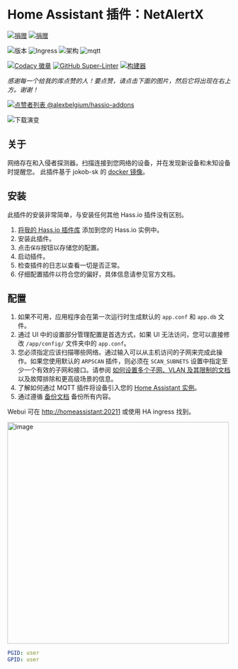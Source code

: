 # Home Assistant 插件：NetAlertX

[![捐赠][donation-badge]](https://www.buymeacoffee.com/alexbelgium)
[![捐赠][paypal-badge]](https://www.paypal.com/donate/?hosted_button_id=DZFULJZTP3UQA)

![版本](https://img.shields.io/badge/dynamic/json?label=Version&query=%24.version&url=https%3A%2F%2Fraw.githubusercontent.com%2Falexbelgium%2Fhassio-addons%2Fmaster%2Fnetalertx%2Fconfig.json)
![Ingress](https://img.shields.io/badge/dynamic/json?label=Ingress&query=%24.ingress&url=https%3A%2F%2Fraw.githubusercontent.com%2Falexbelgium%2Fhassio-addons%2Fmaster%2Fnetalertx%2Fconfig.json)
![架构](https://img.shields.io/badge/dynamic/json?color=success&label=Arch&query=%24.arch&url=https%3A%2F%2Fraw.githubusercontent.com%2Falexbelgium%2Fhassio-addons%2Fmaster%2Fnetalertx%2Fconfig.json)
![mqtt](https://img.shields.io/badge/Service-MQTT-green.svg?logo=chromecast&logoColor=white)

[![Codacy 徽章](https://app.codacy.com/project/badge/Grade/9c6cf10bdbba45ecb202d7f579b5be0e)](https://www.codacy.com/gh/alexbelgium/hassio-addons/dashboard?utm_source=github.com&utm_medium=referral&utm_content=alexbelgium/hassio-addons&utm_campaign=Badge_Grade)
[![GitHub Super-Linter](https://img.shields.io/github/actions/workflow/status/alexbelgium/hassio-addons/weekly-supelinter.yaml?label=Lint%20code%20base)](https://github.com/alexbelgium/hassio-addons/actions/workflows/weekly-supelinter.yaml)
[![构建器](https://img.shields.io/github/actions/workflow/status/alexbelgium/hassio-addons/onpush_builder.yaml?label=Builder)](https://github.com/alexbelgium/hassio-addons/actions/workflows/onpush_builder.yaml)

[donation-badge]: https://img.shields.io/badge/Buy%20me%20a%20coffee%20(no%20paypal)-%23d32f2f?logo=buy-me-a-coffee&style=flat&logoColor=white
[paypal-badge]: https://img.shields.io/badge/Buy%20me%20a%20coffee%20with%20Paypal-0070BA?logo=paypal&style=flat&logoColor=white

_感谢每一个给我的库点赞的人！要点赞，请点击下面的图片，然后它将出现在右上方。谢谢！_

[![点赞者列表 @alexbelgium/hassio-addons](https://raw.githubusercontent.com/alexbelgium/hassio-addons/master/.github/stars2.svg)](https://github.com/alexbelgium/hassio-addons/stargazers)

![下载演变](https://raw.githubusercontent.com/alexbelgium/hassio-addons/master/netalertx/stats.png)

## 关于

网络存在和入侵者探测器。扫描连接到您网络的设备，并在发现新设备和未知设备时提醒您。
此插件基于 jokob-sk 的 [docker 镜像](https://github.com/jokob-sk/NetAlertX/tree/main/dockerfiles)。

## 安装

此插件的安装非常简单，与安装任何其他 Hass.io 插件没有区别。

1. [将我的 Hass.io 插件库][repository] 添加到您的 Hass.io 实例中。
1. 安装此插件。
1. 点击`保存`按钮以存储您的配置。
1. 启动插件。
1. 检查插件的日志以查看一切是否正常。
1. 仔细配置插件以符合您的偏好，具体信息请参见官方文档。

## 配置

1. 如果不可用，应用程序会在第一次运行时生成默认的 `app.conf` 和 `app.db` 文件。
1. 通过 UI 中的设置部分管理配置是首选方式，如果 UI 无法访问，您可以直接修改 `/app/config/` 文件夹中的 `app.conf`。
1. 您必须指定应该扫描哪些网络。通过输入可以从主机访问的子网来完成此操作。如果您使用默认的 `ARPSCAN` 插件，则必须在 `SCAN_SUBNETS` 设置中指定至少一个有效的子网和接口。请参阅 [如何设置多个子网、VLAN 及其限制的文档](https://github.com/jokob-sk/NetAlertX/blob/main/docs/SUBNETS.md)以及故障排除和更高级场景的信息。
1. 了解如何通过 MQTT 插件将设备引入您的 [Home Assistant 实例](https://github.com/jokob-sk/NetAlertX/blob/main/docs/HOME_ASSISTANT.md)。
1. 通过遵循 [备份文档](https://github.com/jokob-sk/NetAlertX/blob/main/docs/BACKUPS.md) 备份所有内容。

Webui 可在 <http://homeassistant:20211> 或使用 HA ingress 找到。

<img width="500" alt="image" src="https://github.com/user-attachments/assets/fd74af43-091a-4f38-9879-037ca64cfab9" />

```yaml
PGID: user
GPID: user
```

[repository]: https://github.com/alexbelgium/hassio-addons